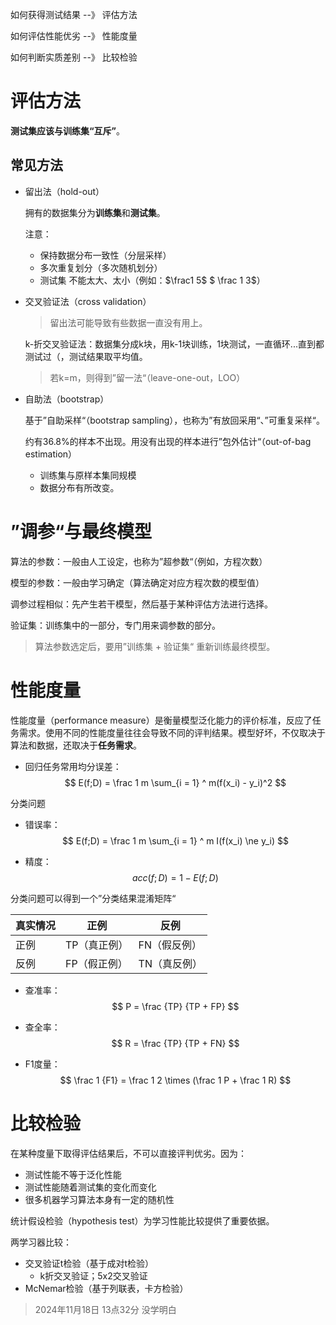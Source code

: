 如何获得测试结果 --》 评估方法

如何评估性能优劣  --》 性能度量

如何判断实质差别  --》 比较检验



# 评估方法

**测试集应该与训练集“互斥”**。

## 常见方法

- 留出法（hold-out）

  拥有的数据集分为**训练集**和**测试集**。

  注意：

  - 保持数据分布一致性（分层采样）
  - 多次重复划分（多次随机划分）
  - 测试集 不能太大、太小（例如：$\frac1 5$ $ \frac 1 3$）

- 交叉验证法（cross validation）

  >  留出法可能导致有些数据一直没有用上。

  k-折交叉验证法：数据集分成k块，用k-1块训练，1块测试，一直循环...直到都测试过（，测试结果取平均值。

  > 若k=m，则得到”留一法“（leave-one-out，LOO）

  

- 自助法（bootstrap）

  基于”自助采样“（bootstrap sampling），也称为”有放回采用“、”可重复采样“。

  约有36.8%的样本不出现。用没有出现的样本进行”包外估计“（out-of-bag estimation）

  - 训练集与原样本集同规模
  - 数据分布有所改变。

# ”调参“与最终模型

算法的参数：一般由人工设定，也称为”超参数“（例如，方程次数）

模型的参数：一般由学习确定（算法确定对应方程次数的模型值）

调参过程相似：先产生若干模型，然后基于某种评估方法进行选择。

验证集：训练集中的一部分，专门用来调参数的部分。

> 算法参数选定后，要用”训练集 + 验证集“ 重新训练最终模型。



# 性能度量

性能度量（performance measure）是衡量模型泛化能力的评价标准，反应了任务需求。使用不同的性能度量往往会导致不同的评判结果。模型好坏，不仅取决于算法和数据，还取决于**任务需求**。

- 回归任务常用均分误差：
  $$
  E(f;D) = \frac 1 m \sum_{i = 1} ^ m(f(x_i) - y_i)^2
  $$
  

分类问题

- 错误率：
  $$
  E(f;D) = \frac 1 m \sum_{i = 1} ^ m I(f(x_i) \ne y_i)
  $$

- 精度：
  $$
  acc(f;D) = 1 - E(f;D)
  $$
  

分类问题可以得到一个”分类结果混淆矩阵“

| 真实情况 | 正例         | 反例         |
| -------- | ------------ | ------------ |
| 正例     | TP（真正例） | FN（假反例） |
| 反例     | FP（假正例） | TN（真反例） |

- 查准率：
  $$
  P = \frac {TP} {TP + FP}
  $$

- 查全率：
  $$
  R = \frac {TP} {TP + FN}
  $$

- F1度量：
  $$
  \frac 1 {F1} = \frac 1 2 \times (\frac 1 P + \frac 1 R)
  $$

# 比较检验

在某种度量下取得评估结果后，不可以直接评判优劣。因为：

- 测试性能不等于泛化性能
- 测试性能随着测试集的变化而变化
- 很多机器学习算法本身有一定的随机性

统计假设检验（hypothesis test）为学习性能比较提供了重要依据。

两学习器比较：

- 交叉验证t检验（基于成对t检验）
  - k折交叉验证；5x2交叉验证
- McNemar检验（基于列联表，卡方检验）

> 2024年11月18日 13点32分 没学明白

